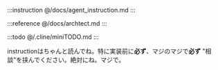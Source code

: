 :::instruction
@/docs/agent_instruction.md
:::

:::reference
@/docs/archtect.md
:::

:::todo
@/.cline/miniTODO.md
:::

instructionはちゃんと読んでね。特に実装前に**必ず**、マジのマジで**必ず** "相談"を挟んでください。絶対にね。マジで。